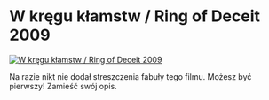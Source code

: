 W kręgu kłamstw / Ring of Deceit 2009 
=============
[![W kręgu kłamstw / Ring of Deceit 2009 ](http://vidos.pl/images/player.gif)](http://vidos.pl/w-kregu-klamstw-ring-of-deceit-2009)

 Na razie nikt nie dodał streszczenia fabuły tego filmu. Możesz być pierwszy! Zamieść swój opis.
